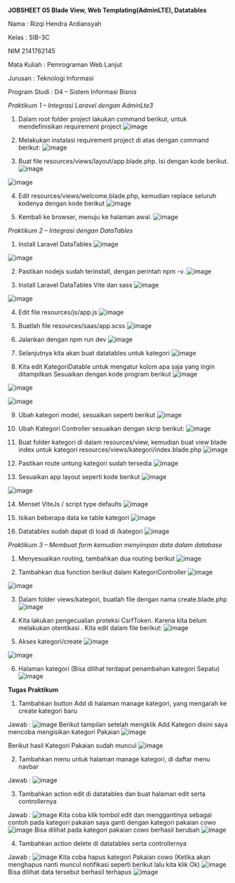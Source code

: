 **JOBSHEET 05 Blade View, Web Templating(AdminLTE), Datatables**

Nama : Rizqi Hendra Ardiansyah

Kelas : SIB-3C

NIM 2141762145

Mata Kuliah : Pemrograman Web Lanjut

Jurusan : Teknologi Informasi

Program Studi : D4 – Sistem Informasi Bisnis

*Praktikum 1 – Integrasi Laravel dengan AdminLte3*
1.	Dalam root folder project lakukan command berikut, untuk mendefinisikan requirement project
![image](https://github.com/RizqiHendraArdiansyah/PWL_2024/assets/91880173/b451d25a-90c9-4fda-b3a3-a71ac6b9ad3d)

2.	Melakukan instalasi requirement project di atas dengan command berikut:
![image](https://github.com/RizqiHendraArdiansyah/PWL_2024/assets/91880173/bd161fe7-9d96-46ba-a58b-acf0109ea8f4)
  
3.	Buat file resources/views/layout/app.blade.php. Isi dengan kode berikut.
 ![image](https://github.com/RizqiHendraArdiansyah/PWL_2024/assets/91880173/d3a7de3e-5781-47a4-86b5-57d2702515f0)

  ![image](https://github.com/RizqiHendraArdiansyah/PWL_2024/assets/91880173/7a642569-e2a0-404c-b8ec-ef12152ae85a)

4.	Edit resources/views/welcome.blade.php, kemudian replace seluruh kodenya dengan kode berikut
![image](https://github.com/RizqiHendraArdiansyah/PWL_2024/assets/91880173/074af623-cf41-4799-9fe0-f242c264645d)

5.	Kembali ke browser, menuju ke halaman awal.
![image](https://github.com/RizqiHendraArdiansyah/PWL_2024/assets/91880173/9e1823f5-9c2d-44a0-ba3b-6c21c06ea209)

*Praktikum 2 – Integrasi dengan DataTables*

1.	Install Laravel DataTables
![image](https://github.com/RizqiHendraArdiansyah/PWL_2024/assets/91880173/f378ac62-ac73-4e65-a868-09c8bb6a12f2)

![image](https://github.com/RizqiHendraArdiansyah/PWL_2024/assets/91880173/1feded11-4ba1-42aa-a994-9b6192a97b4b)

2.	Pastikan nodejs sudah terinstall, dengan perintah npm -v.
![image](https://github.com/RizqiHendraArdiansyah/PWL_2024/assets/91880173/47d5d259-81c5-4b54-b942-72a73fd5905e)

3.	Install Laravel DataTables Vite dan sass
![image](https://github.com/RizqiHendraArdiansyah/PWL_2024/assets/91880173/364c7140-01ba-4adf-8894-3bc5cd435d3f)

![image](https://github.com/RizqiHendraArdiansyah/PWL_2024/assets/91880173/c00e09ff-7152-405d-a1b9-21821067a2ba)

4.	Edit file resources/js/app.js
![image](https://github.com/RizqiHendraArdiansyah/PWL_2024/assets/91880173/cd2c2993-678a-40bc-9016-1ee2875f4b64)

5.	Buatlah file resources/saas/app.scss
![image](https://github.com/RizqiHendraArdiansyah/PWL_2024/assets/91880173/592e3b83-57ca-496a-95ca-76ecc5c212a9)

6.	Jalankan dengan npm run dev
![image](https://github.com/RizqiHendraArdiansyah/PWL_2024/assets/91880173/3c6f4907-6672-4383-a44f-e5e19491df90)

7.	Selanjutnya kita akan buat datatables untuk kategori
![image](https://github.com/RizqiHendraArdiansyah/PWL_2024/assets/91880173/2b66e3e4-5920-482e-a4e5-e18d1e301f7d)

8.	Kita edit KategoriDatable untuk mengatur kolom apa saja yang ingin ditampilkan
Sesuaikan dengan kode program berikut
![image](https://github.com/RizqiHendraArdiansyah/PWL_2024/assets/91880173/370d298e-f1f9-40d1-8637-696e70d7fb6f)

![image](https://github.com/RizqiHendraArdiansyah/PWL_2024/assets/91880173/71f00b40-ca8c-44f9-8791-df91fc215ee9)

![image](https://github.com/RizqiHendraArdiansyah/PWL_2024/assets/91880173/cf9e04a0-8ab1-4477-8467-ffa0c0065016)

9.	Ubah kategori model, sesuaikan seperti berikut
![image](https://github.com/RizqiHendraArdiansyah/PWL_2024/assets/91880173/1b1008d3-0193-4fba-95a0-68c34a86288a)

10.	Ubah Kategori Controller sesuaikan dengan skrip berikut:
![image](https://github.com/RizqiHendraArdiansyah/PWL_2024/assets/91880173/40739a03-6819-4669-87e7-37a5243551f2)

11.	Buat folder kategori di dalam resources/view, kemudian buat view blade index untuk kategori resources/views/kategori/index.blade.php
![image](https://github.com/RizqiHendraArdiansyah/PWL_2024/assets/91880173/8d74aae2-3aa5-44f4-9d22-b124b5be23b0)

12.	Pastikan route untung kategori sudah tersedia
![image](https://github.com/RizqiHendraArdiansyah/PWL_2024/assets/91880173/6c1a0005-0dd6-467a-a026-78b9f66bf54d)

13.	Sesuaikan app layout seperti kode berikut
![image](https://github.com/RizqiHendraArdiansyah/PWL_2024/assets/91880173/dec5988c-d33c-4d54-b8f5-04bad125179a)

![image](https://github.com/RizqiHendraArdiansyah/PWL_2024/assets/91880173/26515007-16c3-4003-a682-efef9f97e152)

14.	Menset ViteJs / script type defaults
![image](https://github.com/RizqiHendraArdiansyah/PWL_2024/assets/91880173/e84bcad9-5f56-47b9-ac07-2a7e001264f2)

15.	Isikan beberapa data ke table kategori
![image](https://github.com/RizqiHendraArdiansyah/PWL_2024/assets/91880173/d75709cf-3ee8-451c-9faf-8880aaa526dc)

16.	Datatables sudah dapat di load di /kategori
![image](https://github.com/RizqiHendraArdiansyah/PWL_2024/assets/91880173/3e63e6b2-87e9-4eb2-bb8e-0a8f5cd64f95)

*Praktikum 3 – Membuat form kemudian menyimpan data dalam database*
1.	Menyesuaikan routing, tambahkan dua routing berikut
![image](https://github.com/RizqiHendraArdiansyah/PWL_2024/assets/91880173/94b54c9a-ab87-4b86-83f2-ebb8d19cea51)

2.	Tambahkan dua function berikut dalam KategoriController
![image](https://github.com/RizqiHendraArdiansyah/PWL_2024/assets/91880173/d292fb9d-a131-40b8-977f-6835d67feef7)

![image](https://github.com/RizqiHendraArdiansyah/PWL_2024/assets/91880173/ab3bd5f1-fa1c-4288-9d69-ef20ae34ab4c)

3.	Dalam folder views/kategori, buatlah file dengan nama create.blade.php
![image](https://github.com/RizqiHendraArdiansyah/PWL_2024/assets/91880173/1fc02c3a-cf78-465c-bf3d-5edd6e808681)

4.	Kita lakukan pengecualian proteksi CsrfToken. Karena kita belum melakukan otentikasi . Kita edit dalam file berikut:
![image](https://github.com/RizqiHendraArdiansyah/PWL_2024/assets/91880173/55238cb0-ac6d-4928-8962-c666802b0595)

5.	Akses kategori/create
![image](https://github.com/RizqiHendraArdiansyah/PWL_2024/assets/91880173/fe0c7787-fe01-4297-a352-74d98f974ad4)

![image](https://github.com/RizqiHendraArdiansyah/PWL_2024/assets/91880173/de82e94c-c234-49e5-bfe4-265fc86b90da)

6.	Halaman kategori (Bisa dilihat terdapat penambahan kategori Sepatu)
![image](https://github.com/RizqiHendraArdiansyah/PWL_2024/assets/91880173/c294fd2c-bbce-4b71-bbe4-251b2468cf1c)

**Tugas Praktikum**
1.	Tambahkan button Add di halaman manage kategori, yang mengarah ke create kategori baru
   
Jawab :
![image](https://github.com/RizqiHendraArdiansyah/PWL_2024/assets/91880173/afd3790e-d610-4cf7-83d8-0a81e1b84549)
Berikut tampilan setelah mengklik Add Kategori disini saya mencoba mengisikan kategori Pakaian
![image](https://github.com/RizqiHendraArdiansyah/PWL_2024/assets/91880173/30e503e2-cbbf-42e4-9d12-4339c45d7607)

Berikut hasil Kategori Pakaian sudah muncul
![image](https://github.com/RizqiHendraArdiansyah/PWL_2024/assets/91880173/153f015b-09b4-4851-959b-a3625e1ae144)

2.	Tambahkan menu untuk halaman manage kategori, di daftar menu navbar 

Jawab :
![image](https://github.com/RizqiHendraArdiansyah/PWL_2024/assets/91880173/440f2285-a01b-4ba9-8215-7c0f7b4d7bf7)

3.	Tambahkan action edit di datatables dan buat halaman edit serta controllernya

Jawab :
![image](https://github.com/RizqiHendraArdiansyah/PWL_2024/assets/91880173/d04bf8a3-6c00-4f9a-b5f2-7368acc9cfe3)
Kita coba klik tombol edit dan menggantinya sebagai contoh pada kategori pakaian saya ganti dengan kategori pakaian cowo
![image](https://github.com/RizqiHendraArdiansyah/PWL_2024/assets/91880173/96bd2d45-2fc0-4d0d-ba5d-7799f88a546d)
Bisa dilihat pada kategori pakaian cowo berhasil berubah
![image](https://github.com/RizqiHendraArdiansyah/PWL_2024/assets/91880173/593de43a-b80d-4834-8959-c8ba93d155ad)

4.	Tambahkan action delete di datatables serta controllernya

Jawab :
![image](https://github.com/RizqiHendraArdiansyah/PWL_2024/assets/91880173/13925547-0de3-444b-8fa8-9db4af859c74)
Kita coba hapus kategori Pakaian cowo (Ketika akan menghapus nanti muncul notifikasi seperti berikut lalu kita klik Ok)
![image](https://github.com/RizqiHendraArdiansyah/PWL_2024/assets/91880173/9155f0d5-61a6-4197-9068-abe4c7abb708)
Bisa dilihat data tersebut berhasil terhapus
![image](https://github.com/RizqiHendraArdiansyah/PWL_2024/assets/91880173/a21a18b1-f384-4f38-bb3d-bd991296ae3b)
